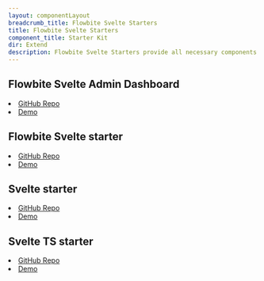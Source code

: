 ```yaml
---
layout: componentLayout
breadcrumb_title: Flowbite Svelte Starters
title: Flowbite Svelte Starters
component_title: Starter Kit
dir: Extend
description: Flowbite Svelte Starters provide all necessary components to get started quickly
---
```


<script>
  import { A, List, Li } from '$lib'
</script>

## Flowbite Svelte Admin Dashboard

<List tag="ul" class="space-y-1 my-4">
  <Li><A href="https://github.com/themesberg/flowbite-svelte-admin-dashboard">GitHub Repo</A></Li>
  <Li><A href="https://flowbite-svelte-admin-dashboard.vercel.app/">Demo</A></Li>
</List>

## Flowbite Svelte starter

<List tag="ul" class="space-y-1 my-4">
  <Li><A href="https://github.com/shinokada/flowbite-svelte-starter">GitHub Repo</A></Li>
  <Li><A href="https://flowbite-svelte-starter.vercel.app/">Demo</A></Li>
</List>

## Svelte starter

<List tag="ul" class="space-y-1 my-4">
  <Li><A href="https://github.com/shinokada/svelte-starter">GitHub Repo</A></Li>
  <Li><A href="https://shinokada.github.io/svelte-starter/">Demo</A></Li>
</List>

## Svelte TS starter

<List tag="ul" class="space-y-1 my-4">
  <Li><A href="https://github.com/shinokada/svelte-ts-starter">GitHub Repo</A></Li>
  <Li><A href="https://shinokada.github.io/svelte-ts-starter/">Demo</A></Li>
</List>
